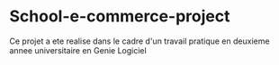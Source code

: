 # School-e-commerce-project
Ce projet a ete realise dans le cadre d'un travail pratique en deuxieme annee universitaire  en Genie Logiciel
